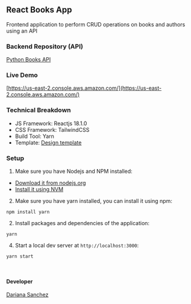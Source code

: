 ## React Books App

Frontend application to perform CRUD operations on books and authors using an API


### Backend Repository (API)

[Python Books API](https://github.com/DarianaSanchez/python-books-api)


### Live Demo

[https://us-east-2.console.aws.amazon.com/](https://us-east-2.console.aws.amazon.com/)


### Technical Breakdown

- JS Framework: Reactjs 18.1.0
- CSS Framework: TailwindCSS
- Build Tool: Yarn
- Template: [Design template](https://react-tailwindcss-portfolio.netlify.app)


### Setup

1. Make sure you have Nodejs and NPM installed:

-   [Download it from nodejs.org](https://nodejs.org)
-   [Install it using NVM](https://github.com/nvm-sh/nvm)

2. Make sure you have yarn installed, you can install it using npm:

```
npm install yarn
```

2. Install packages and dependencies of the application:

```
yarn
```

4. Start a local dev server at `http://localhost:3000`:

```
yarn start
```

&emsp;&emsp;
#### Developer

[Dariana Sanchez](https://www.linkedin.com/in/darianamsanchez/)